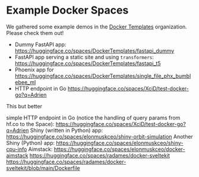 # Example Docker Spaces

We gathered some example demos in the [Docker Templates](https://huggingface.co/DockerTemplates) organization. Please check them out!

* Dummy FastAPI app: https://huggingface.co/spaces/DockerTemplates/fastapi_dummy 
* FastAPI app serving a static site and using `transformers`: https://huggingface.co/spaces/DockerTemplates/fastapi_t5
* Phoenix app for https://huggingface.co/spaces/DockerTemplates/single_file_phx_bumblebee_ml
* HTTP endpoint in Go https://huggingface.co/spaces/XciD/test-docker-go?q=Adrien


This but better

simple HTTP endpoint in Go (notice the handling of query params from hf.co to the Space): https://huggingface.co/spaces/XciD/test-docker-go?q=Adrien
Shiny (written in Python) app: https://huggingface.co/spaces/elonmuskceo/shiny-orbit-simulation
Another Shiny (Python) app: https://huggingface.co/spaces/elonmuskceo/shiny-cpu-info
Aimstack: https://huggingface.co/spaces/elonmuskceo/docker-aimstack
https://huggingface.co/spaces/radames/docker-sveltekit
https://huggingface.co/spaces/radames/docker-sveltekit/blob/main/Dockerfile
